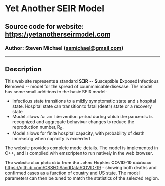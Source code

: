 # Yet Another SEIR Model

## Source code for website: https://yetanotherseirmodel.com

### Author: Steven Michael (ssmichael@gmail.com)
___

## Description


This web site represents a standard **SEIR** -- **S**usceptible **E**xposed **I**nfectious **R**emoved -- model for the spread of coummnicable disesase.  The model has some small additions to the basic SEIR model:

* Infectious state transitions to a mildly symptomatic state and a hospital state.  Hospital state can transition to fatal (death) state or a recovery state
* Model allows for an intervention period during which the pandemic is recognized and aggregate behaviour changes to reduce the reproduction number, R<sub>0</sub>. 
* Model allows for finite hospital capacity, with probability of death increasing when capacity is exceeded
  
The website provides complete model details.  The model is implemented in C++, and is compiled with emscripten to run natively in the web browser.

The website also plots data from the Johns Hopkins COVID-19 database - https://github.com/CSSEGISandData/COVID-19 - showing both deaths and confirmed cases as a function of country and US state.  The model parameters can then be tuned to match the statistics of the selected region.



